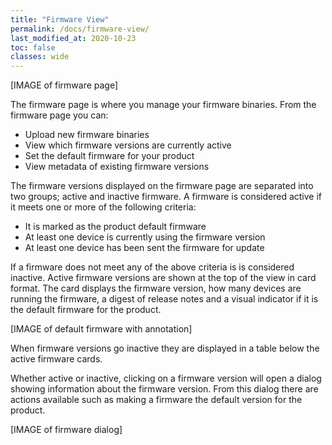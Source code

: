 ```yaml
---
title: "Firmware View"
permalink: /docs/firmware-view/
last_modified_at: 2020-10-23
toc: false
classes: wide
---
```


[IMAGE of firmware page]

The firmware page is where you manage your firmware binaries. From the firmware page you can:

  - Upload new firmware binaries
  - View which firmware versions are currently active
  - Set the default firmware for your product
  - View metadata of existing firmware versions

The firmware versions displayed on the firmware page are separated into two groups; active and inactive firmware. A firmware is considered active if it meets one or more of the following criteria:

  - It is marked as the product default firmware
  - At least one device is currently using the firmware version
  - At least one device has been sent the firmware for update

If a firmware does not meet any of the above criteria is is considered inactive. Active firmware versions are shown at the top of the view in card format. The card displays the firmware version, how many devices are running the firmware, a digest of release notes and a visual indicator if it is the default firmware for the product.

[IMAGE of default firmware with annotation]

When firmware versions go inactive they are displayed in a table below the active firmware cards.

Whether active or inactive, clicking on a firmware version will open a dialog showing information about the firmware version. From this dialog there are actions available such as making a firmware the default version for the product.

[IMAGE of firmware dialog]